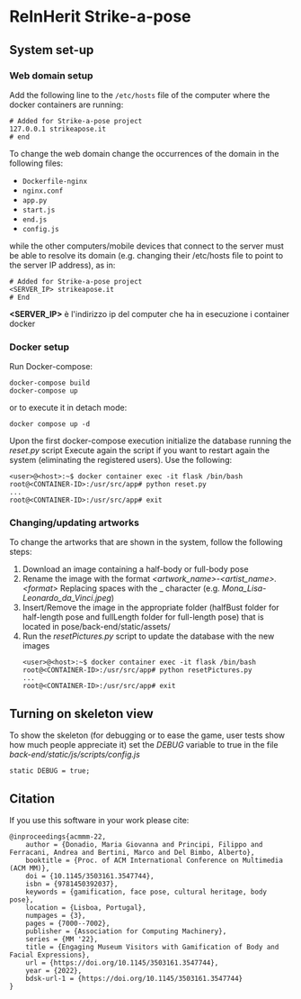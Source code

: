 # ReInHerit Strike-a-pose


## System set-up

### Web domain setup

Add the following line to the `/etc/hosts` file of the computer where the docker containers are running:

```
# Added for Strike-a-pose project
127.0.0.1 strikeapose.it
# end
```
To change the web domain change the occurrences of the domain in the following files:

- `Dockerfile-nginx`
- `nginx.conf`
- `app.py`
- `start.js`
- `end.js`
- `config.js`

while the other computers/mobile devices that connect to the server must be able to resolve its domain (e.g. changing their /etc/hosts file to
point to the server IP address), as in:

```
# Added for Strike-a-pose project
<SERVER_IP> strikeapose.it
# End
```
**<SERVER_IP>** è l'indirizzo ip del computer che ha in esecuzione i container docker

### Docker setup

Run Docker-compose:

```
docker-compose build
docker-compose up
```
or to execute it in detach mode:
```
docker compose up -d
```
Upon the first docker-compose execution initialize the database running the *reset.py* script
Execute again the script if you want to restart again the system (eliminating the registered users).
Use the following:
```
<user>@<host>:~$ docker container exec -it flask /bin/bash
root@<CONTAINER-ID>:/usr/src/app# python reset.py
...
root@<CONTAINER-ID>:/usr/src/app# exit
```

### Changing/updating artworks

To change the artworks that are shown in the system, follow the following steps:
1. Download an image containing a half-body or full-body pose
2. Rename the image with the format *\<artwork_name\>-\<artist_name\>\.\<format\>*
   Replacing spaces with the _ character (e.g. *Mona_Lisa-Leonardo_da_Vinci.jpeg*)
3. Insert/Remove the image in the appropriate folder (halfBust folder for half-length pose and fullLength folder for full-length pose) that is located in
   pose/back-end/static/assets/
4. Run the *resetPictures.py* script to update the database with the new images
   ```
   <user>@<host>:~$ docker container exec -it flask /bin/bash
   root@<CONTAINER-ID>:/usr/src/app# python resetPictures.py
   ...
   root@<CONTAINER-ID>:/usr/src/app# exit
   ```

## Turning on skeleton view
To show the skeleton (for debugging or to ease the game, user tests show how much people appreciate it) set the *DEBUG* variable to true in the file *back-end/static/js/scripts/config.js*

```
static DEBUG = true;
```

## Citation

If you use this software in your work please cite:

```
@inproceedings{acmmm-22,
	author = {Donadio, Maria Giovanna and Principi, Filippo and Ferracani, Andrea and Bertini, Marco and Del Bimbo, Alberto},
	booktitle = {Proc. of ACM International Conference on Multimedia (ACM MM)},
	doi = {10.1145/3503161.3547744},
	isbn = {9781450392037},
	keywords = {gamification, face pose, cultural heritage, body pose},
	location = {Lisboa, Portugal},
	numpages = {3},
	pages = {7000--7002},
	publisher = {Association for Computing Machinery},
	series = {MM '22},
	title = {Engaging Museum Visitors with Gamification of Body and Facial Expressions},
	url = {https://doi.org/10.1145/3503161.3547744},
	year = {2022},
	bdsk-url-1 = {https://doi.org/10.1145/3503161.3547744}
}
```
